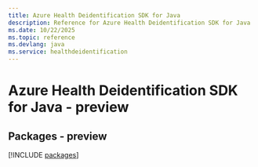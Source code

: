 ```yaml
---
title: Azure Health Deidentification SDK for Java
description: Reference for Azure Health Deidentification SDK for Java
ms.date: 10/22/2025
ms.topic: reference
ms.devlang: java
ms.service: healthdeidentification
---
```

# Azure Health Deidentification SDK for Java - preview
## Packages - preview
[!INCLUDE [packages](health-deidentification-index.md)]